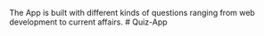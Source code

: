 The App is built with different kinds of questions ranging from web development to current affairs. # Quiz-App
